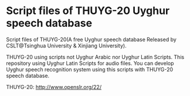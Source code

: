 # Script files of THUYG-20 Uyghur speech database
Script files of THUYG-20(A free Uyghur speech database Released by CSLT@Tsinghua University &amp; Xinjiang University).

THUYG-20 using scripts not Uyghur Arabic nor Uyghur Latin Scripts. 
This repository using Uyghur Latin Scripts for audio files. 
You can develop Uyghur speech recognition system using this scripts with THUYG-20 speech database.

THUYG-20: http://www.openslr.org/22/
